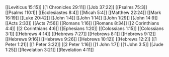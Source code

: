 [[Leviticus 15:15]]
[[1 Chronicles 29:11]]
[[Job 37:22]]
[[Psalms 75:3]]
[[Psalms 110:1]]
[[Ecclesiastes 8:4]]
[[Micah 5:4]]
[[Matthew 22:24]]
[[Mark 16:19]]
[[Luke 20:42]]
[[John 1:4]]
[[John 1:14]]
[[John 1:29]]
[[John 14:9]]
[[Acts 2:33]]
[[Acts 7:56]]
[[Romans 1:16]]
[[Romans 8:34]]
[[2 Corinthians 4:4]]
[[2 Corinthians 4:6]]
[[Ephesians 1:20]]
[[Colossians 1:15]]
[[Colossians 3:1]]
[[Hebrews 4:14]]
[[Hebrews 7:27]]
[[Hebrews 8:1]]
[[Hebrews 9:12]]
[[Hebrews 9:16]]
[[Hebrews 9:26]]
[[Hebrews 10:12]]
[[Hebrews 12:2]]
[[1 Peter 1:21]]
[[1 Peter 3:22]]
[[2 Peter 1:16]]
[[1 John 1:7]]
[[1 John 3:5]]
[[Jude 1:25]]
[[Revelation 3:21]]
[[Revelation 4:11]]
